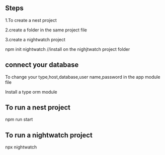 Steps
-----
1.To create a nest project


2.create a folder in the same project file



3.create a nightwatch project 



npm init nightwatch     //install on the nighjtwatch project folder

connect your database
----------------------
To change your type,host,database,user name,password in the app module file

Install a type orm module

To run a nest project
----------------------
npm run start


To run a nightwatch project
----------------------------
npx nightwatch

